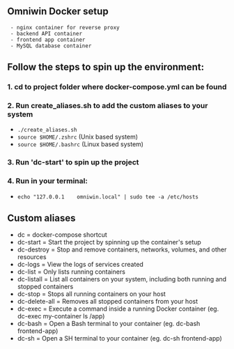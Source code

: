 ## Omniwin Docker setup
	 - nginx container for reverse proxy
	 - backend API container
	 - frontend app container
	 - MySQL database container

## Follow the steps to spin up the environment:
### 1. cd to project folder where docker-compose.yml can be found
### 2. Run create_aliases.sh to add the custom aliases to your system
- ```./create_aliases.sh```
- ```source $HOME/.zshrc``` (Unix based system)
- ```source $HOME/.bashrc``` (Linux based system)
### 3. Run 'dc-start' to spin up the project
### 4. Run in your terminal: 
   - ```echo "127.0.0.1    omniwin.local" | sudo tee -a /etc/hosts```

## Custom aliases
- dc = docker-compose shortcut
- dc-start = Start the project by spinning up the container's setup
- dc-destroy = Stop and remove containers, networks, volumes, and other resources 
- dc-logs = View the logs of services created
- dc-list = Only lists running containers
- dc-listall = List all containers on your system, including both running and stopped containers
- dc-stop = Stops all running containers on your host
- dc-delete-all = Removes all stopped containers from your host
- dc-exec = Execute a command inside a running Docker container (eg. dc-exec my-container ls /app)
- dc-bash = Open a Bash terminal to your container (eg. dc-bash frontend-app)
- dc-sh = Open a SH terminal to your container (eg. dc-sh frontend-app)